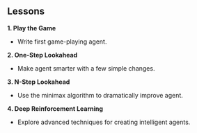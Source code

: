 ## Lessons

**1. Play the Game**

- Write first game-playing agent.

**2. One-Step Lookahead**

- Make agent smarter with a few simple changes.

**3. N-Step Lookahead**

- Use the minimax algorithm to dramatically improve agent.

**4. Deep Reinforcement Learning**

- Explore advanced techniques for creating intelligent agents.
